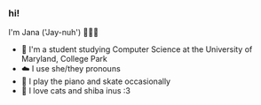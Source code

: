 ### hi!

I'm Jana ('Jay-nuh') 👩🏻‍🌾

- 🐢 I'm a student studying Computer Science at the University of Maryland, College Park
- ☁️ I use she/they pronouns
- 🍵 I play the piano and skate occasionally 
- 🌾 I love cats and shiba inus :3


